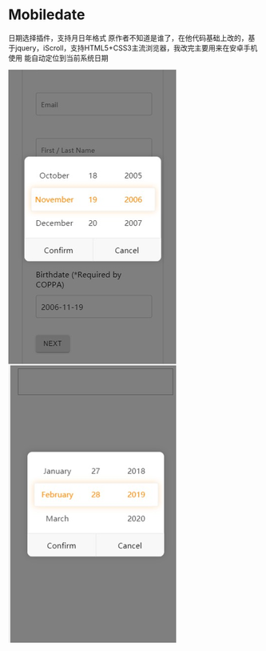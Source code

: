 # Mobiledate
日期选择插件，支持月日年格式
原作者不知道是谁了，在他代码基础上改的，基于jquery，iScroll，支持HTML5+CSS3主流浏览器，我改完主要用来在安卓手机使用 能自动定位到当前系统日期

![image](https://github.com/DaLiangLee/Mobiledate/blob/master/images/Snipaste_2019-11-19_17-02-25.jpg)
![image](https://github.com/DaLiangLee/Mobiledate/blob/master/images/Snipaste_2019-11-19_17-06-22.jpg)
